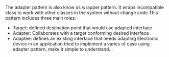 ﻿The adapter pattern is also know as wrapper pattern. It wraps incompatible class to work with other classes in the system without change code.This pattern includes three main roles:
- Target: defined destination point that would use adapted interface
- Adapter: Collaborates with a target conforming desired interface
- Adaptee: defines an existing interface that needs adapting
Electronic device in an application tried to implement a varies of case using adapter pattern, make it simple to understand...

